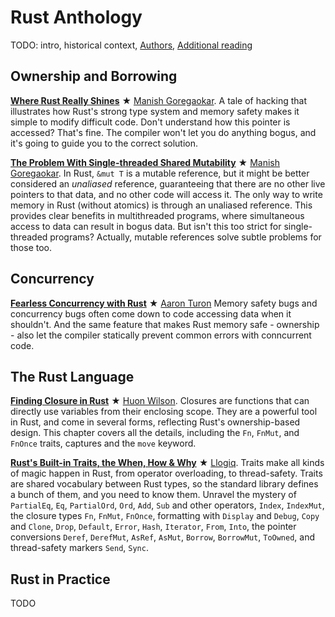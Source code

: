 # Rust Anthology

TODO: intro, historical context,
      [Authors](authors.html),
      [Additional reading](additional-reading.html)

## Ownership and Borrowing

[__Where Rust Really Shines__] ★ [Manish Goregaokar].
A tale of hacking that illustrates how Rust's strong type system and
memory safety makes it simple to modify difficult code. Don't
understand how this pointer is accessed? That's fine. The compiler
won't let you do anything bogus, and it's going to guide you to the
correct solution.

[__Where Rust Really Shines__]: where-rust-really-shines.html

[__The Problem With Single-threaded Shared Mutability__] ★ [Manish Goregaokar].
In Rust, `&mut T` is a mutable reference, but it might be better
considered an _unaliased_ reference, guaranteeing that there are no
other live pointers to that data, and no other code will access
it. The only way to write memory in Rust (without atomics) is through
an unaliased reference. This provides clear benefits in multithreaded
programs, where simultaneous access to data can result in bogus
data. But isn't this too strict for single-threaded programs? Actually,
mutable references solve subtle problems for those too.

[__The Problem With Single-threaded Shared Mutability__]: the-problem-with-shared-mutability.html

## Concurrency

[__Fearless Concurrency with Rust__] ★ [Aaron Turon] Memory safety
bugs and concurrency bugs often come down to code accessing data when
it shouldn't. And the same feature that makes Rust memory safe -
ownership - also let the compiler statically prevent common errors
with conncurrent code.

[__Fearless Concurrency with Rust__]: fearless-concurrency.html


## The Rust Language

[__Finding Closure in Rust__] ★ [Huon Wilson].
Closures are functions that can directly use variables from their
enclosing scope. They are a powerful tool in Rust, and come in several
forms, reflecting Rust's ownership-based design. This chapter covers
all the details, including the `Fn`, `FnMut`, and `FnOnce` traits,
captures and the `move` keyword.

[__Finding Closure in Rust__]: finding-closure-in-rust.html

[__Rust's Built-in Traits, the When, How & Why__] ★ [Llogiq].
Traits make all kinds of magic happen in Rust, from operator
overloading, to thread-safety. Traits are shared vocabulary between
Rust types, so the standard library defines a bunch of them, and you
need to know them. Unravel the mystery of `PartialEq`, `Eq`,
`PartialOrd`, `Ord`, `Add`, `Sub` and other operators, `Index`,
`IndexMut`, the closure types `Fn`, `FnMut`, `FnOnce`, formatting with
`Display` and `Debug`, `Copy` and `Clone`, `Drop`, `Default`, `Error`,
`Hash`, `Iterator`, `From`, `Into`, the pointer conversions `Deref`,
`DerefMut`, `AsRef`, `AsMut`, `Borrow`, `BorrowMut`, `ToOwned`,
and thread-safety markers `Send`, `Sync`.

[__Rust's Built-in Traits, the When, How & Why__]: rusts-built-in-traits.html

## Rust in Practice

TODO


[Aaron Turon]: authors.html#Aaron%20Turon
[Alexis Beingessner]: authors.html#Alexis%20Beingessner
[Andrew Hobden]: authors.html#Andrew%20Hobden
[Felix S. Klock II]: authors.html#Felix%20S.%20Klock%20II
[Herman J. Radtke III]: authors.html#Herman%20J.%20Radtke%20III
[Huon Wilson]: authors.html#Huon%20Wilson
[Llogiq]: authors.html#Llogiq
[Manish Goregaokar]: authors.html#Manish%20aGoregaokar
